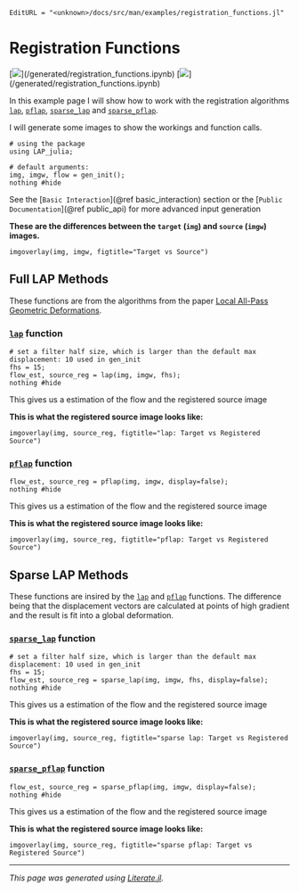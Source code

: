 ```@meta
EditURL = "<unknown>/docs/src/man/examples/registration_functions.jl"
```

# Registration Functions

[![](https://mybinder.org/badge_logo.svg)](<unknown>/generated/registration_functions.ipynb)
[![](https://img.shields.io/badge/show-nbviewer-579ACA.svg)](<unknown>/generated/registration_functions.ipynb)

In this example page I will show how to work with the registration algorithms [`lap`](@ref), [`pflap`](@ref), [`sparse_lap`](@ref) and [`sparse_pflap`](@ref).

I will generate some images to show the workings and function calls.

```@example registration_functions
# using the package
using LAP_julia;

# default arguments:
img, imgw, flow = gen_init();
nothing #hide
```

See the [`Basic Interaction`](@ref basic_interaction) section or the [`Public Documentation`](@ref public_api) for more advanced input generation

__These are the differences between the `target` (`img`) and `source` (`imgw`) images.__

```@example registration_functions
imgoverlay(img, imgw, figtitle="Target vs Source")
```

## Full LAP Methods

These functions are from the algorithms from the paper [Local All-Pass Geometric Deformations](https://www.researchgate.net/publication/320574179_Local_All-Pass_Geometric_Deformations).

### [`lap`](@ref) function

```@example registration_functions
# set a filter half size, which is larger than the default max displacement: 10 used in gen_init
fhs = 15;
flow_est, source_reg = lap(img, imgw, fhs);
nothing #hide
```

This gives us a estimation of the flow and the registered source image

__This is what the registered source image looks like:__

```@example registration_functions
imgoverlay(img, source_reg, figtitle="lap: Target vs Registered Source")
```

### [`pflap`](@ref) function

```@example registration_functions
flow_est, source_reg = pflap(img, imgw, display=false);
nothing #hide
```

This gives us a estimation of the flow and the registered source image

__This is what the registered source image looks like:__

```@example registration_functions
imgoverlay(img, source_reg, figtitle="pflap: Target vs Registered Source")
```

## Sparse LAP Methods

These functions are insired by the [`lap`](@ref) and [`pflap`](@ref) functions.
The difference being that the displacement vectors are calculated at points of high gradient and
the result is fit into a global deformation.

### [`sparse_lap`](@ref) function

```@example registration_functions
# set a filter half size, which is larger than the default max displacement: 10 used in gen_init
fhs = 15;
flow_est, source_reg = sparse_lap(img, imgw, fhs, display=false);
nothing #hide
```

This gives us a estimation of the flow and the registered source image

__This is what the registered source image looks like:__

```@example registration_functions
imgoverlay(img, source_reg, figtitle="sparse lap: Target vs Registered Source")
```

### [`sparse_pflap`](@ref) function

```@example registration_functions
flow_est, source_reg = sparse_pflap(img, imgw, display=false);
nothing #hide
```

This gives us a estimation of the flow and the registered source image

__This is what the registered source image looks like:__

```@example registration_functions
imgoverlay(img, source_reg, figtitle="sparse pflap: Target vs Registered Source")
```

---

*This page was generated using [Literate.jl](https://github.com/fredrikekre/Literate.jl).*

